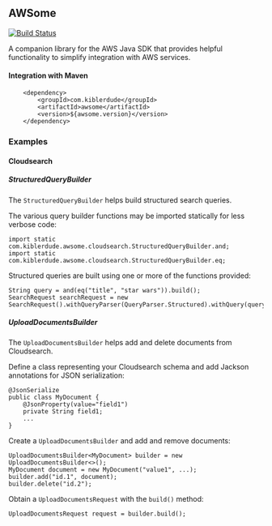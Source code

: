 ## AWSome

[![Build Status](https://travis-ci.org/kiblerdude/awsome.svg?branch=master)](https://travis-ci.org/kiblerdude/awsome)

A companion library for the AWS Java SDK that provides helpful functionality to simplify integration with AWS services.

#### Integration with Maven

        <dependency>
            <groupId>com.kiblerdude</groupId>
            <artifactId>awsome</artifactId>
            <version>${awsome.version}</version>
        </dependency>

### Examples

#### Cloudsearch

##### StructuredQueryBuilder

The `StructuredQueryBuilder` helps build structured search queries.

The various query builder functions may be imported statically for less verbose code:

	import static com.kiblerdude.awsome.cloudsearch.StructuredQueryBuilder.and;
	import static com.kiblerdude.awsome.cloudsearch.StructuredQueryBuilder.eq;

Structured queries are built using one or more of the functions provided:

	String query = and(eq("title", "star wars")).build();		
	SearchRequest searchRequest = new SearchRequest().withQueryParser(QueryParser.Structured).withQuery(query);

##### UploadDocumentsBuilder

The `UploadDocumentsBuilder` helps add and delete documents from Cloudsearch.

Define a class representing your Cloudsearch schema and add Jackson annotations for JSON serialization:

	@JsonSerialize
	public class MyDocument {
		@JsonProperty(value="field1")
		private String field1;
		...
	}

Create a `UploadDocumentsBuilder` and add and remove documents:

	UploadDocumentsBuilder<MyDocument> builder = new UploadDocumentsBuilder<>();
	MyDocument document = new MyDocument("value1", ...);
	builder.add("id.1", document);
	builder.delete("id.2");

Obtain a `UploadDocumentsRequest` with the `build()` method:

	UploadDocumentsRequest request = builder.build();

